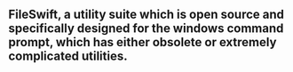 ## FileSwift, a utility suite which is open source and specifically designed for the windows command prompt, which has either obsolete or extremely complicated utilities.
